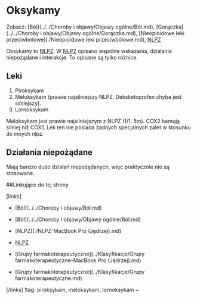 # Oksykamy

Zobacz: [Ból](../../Choroby i objawy/Objawy ogólne/Ból.md), [Gorączka](../../Choroby i objawy/Objawy ogólne/Gorączka.md), [Nieopioidowe leki przeciwbólowe](./Nieopioidowe leki przeciwbólowe.md), [NLPZ](./NLPZ.md)



Oksykamy to [NLPZ](./NLPZ.md). W [NLPZ](./NLPZ.md) opisano wspólne wskazania, działania niepożądane i interakcje. Tu opisane są tylko różnice.



## Leki

1. Piroksykam
2. Meloksykam (prawie najsilniejszy NLPZ. Deksketoprofen chyba jest silniejszy).
3. Lornoksykam


Meloksykam jest prawie najsilniejszym z NLPZ (1/1. 5m). COX2 hamują silniej niż COX1. Lek ten nie posiada żadnych specjalnych zalet w stosunku do innych nlpz.



## Działania niepożądane

Mają bardzo dużo działań niepożądanych, więc praktycznie nie są stosowane.



##Linkujące do tej strony

[links]

- [Ból](../../Choroby i objawy/Ból.md)

- [Ból](../../Choroby i objawy/Objawy ogólne/Ból.md)

- [NLPZ](./NLPZ-MacBook Pro (Jędrzej).md)

- [NLPZ](./NLPZ.md)

- [Grupy farmakoterapeutyczne](../Klasyfikacje/Grupy farmakoterapeutyczne-MacBook Pro (Jędrzej).md)

- [Grupy farmakoterapeutyczne](../Klasyfikacje/Grupy farmakoterapeutyczne.md)


[/links]
!tag: piroksykam, meloksykam, lornoksykam
~











